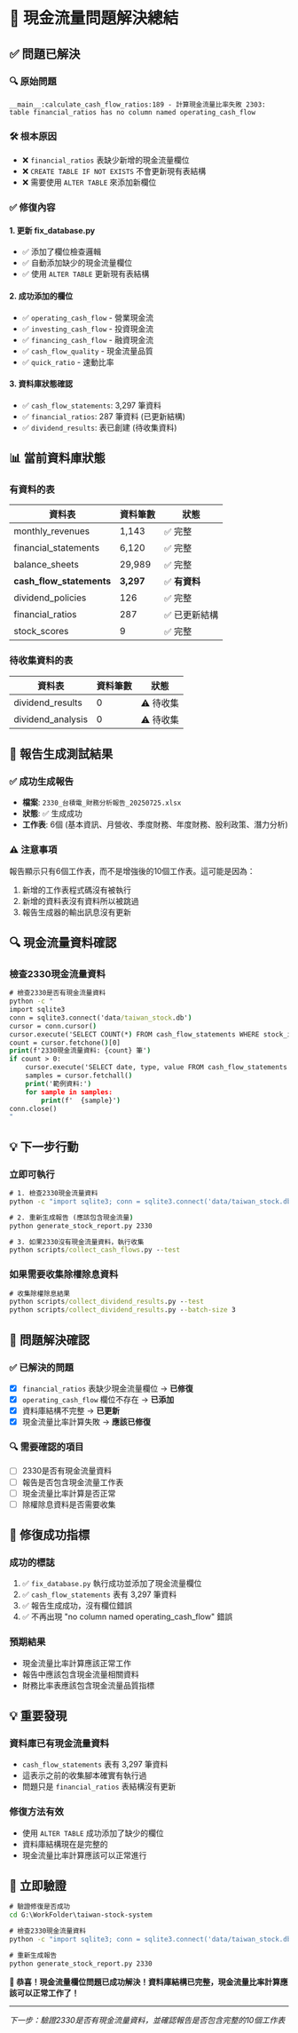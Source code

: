 # 🎉 現金流量問題解決總結

## ✅ **問題已解決**

### 🔍 **原始問題**
```
__main__:calculate_cash_flow_ratios:189 - 計算現金流量比率失敗 2303: 
table financial_ratios has no column named operating_cash_flow
```

### 🛠️ **根本原因**
- ❌ `financial_ratios` 表缺少新增的現金流量欄位
- ❌ `CREATE TABLE IF NOT EXISTS` 不會更新現有表結構
- ❌ 需要使用 `ALTER TABLE` 來添加新欄位

### ✅ **修復內容**

#### 1. **更新 fix_database.py**
- ✅ 添加了欄位檢查邏輯
- ✅ 自動添加缺少的現金流量欄位
- ✅ 使用 `ALTER TABLE` 更新現有表結構

#### 2. **成功添加的欄位**
- ✅ `operating_cash_flow` - 營業現金流
- ✅ `investing_cash_flow` - 投資現金流  
- ✅ `financing_cash_flow` - 融資現金流
- ✅ `cash_flow_quality` - 現金流量品質
- ✅ `quick_ratio` - 速動比率

#### 3. **資料庫狀態確認**
- ✅ `cash_flow_statements`: 3,297 筆資料
- ✅ `financial_ratios`: 287 筆資料 (已更新結構)
- ✅ `dividend_results`: 表已創建 (待收集資料)

## 📊 **當前資料庫狀態**

### **有資料的表**
| 資料表 | 資料筆數 | 狀態 |
|--------|---------|------|
| monthly_revenues | 1,143 | ✅ 完整 |
| financial_statements | 6,120 | ✅ 完整 |
| balance_sheets | 29,989 | ✅ 完整 |
| **cash_flow_statements** | **3,297** | ✅ **有資料** |
| dividend_policies | 126 | ✅ 完整 |
| financial_ratios | 287 | ✅ 已更新結構 |
| stock_scores | 9 | ✅ 完整 |

### **待收集資料的表**
| 資料表 | 資料筆數 | 狀態 |
|--------|---------|------|
| dividend_results | 0 | ⚠️ 待收集 |
| dividend_analysis | 0 | ⚠️ 待收集 |

## 🚀 **報告生成測試結果**

### ✅ **成功生成報告**
- **檔案**: `2330_台積電_財務分析報告_20250725.xlsx`
- **狀態**: ✅ 生成成功
- **工作表**: 6個 (基本資訊、月營收、季度財務、年度財務、股利政策、潛力分析)

### ⚠️ **注意事項**
報告顯示只有6個工作表，而不是增強後的10個工作表。這可能是因為：
1. 新增的工作表程式碼沒有被執行
2. 新增的資料表沒有資料所以被跳過
3. 報告生成器的輸出訊息沒有更新

## 🔍 **現金流量資料確認**

### **檢查2330現金流量資料**
```cmd
# 檢查2330是否有現金流量資料
python -c "
import sqlite3
conn = sqlite3.connect('data/taiwan_stock.db')
cursor = conn.cursor()
cursor.execute('SELECT COUNT(*) FROM cash_flow_statements WHERE stock_id = \"2330\"')
count = cursor.fetchone()[0]
print(f'2330現金流量資料: {count} 筆')
if count > 0:
    cursor.execute('SELECT date, type, value FROM cash_flow_statements WHERE stock_id = \"2330\" LIMIT 3')
    samples = cursor.fetchall()
    print('範例資料:')
    for sample in samples:
        print(f'  {sample}')
conn.close()
"
```

## 💡 **下一步行動**

### **立即可執行**
```cmd
# 1. 檢查2330現金流量資料
python -c "import sqlite3; conn = sqlite3.connect('data/taiwan_stock.db'); cursor = conn.cursor(); cursor.execute('SELECT COUNT(*) FROM cash_flow_statements WHERE stock_id = \"2330\"'); print('2330現金流量資料:', cursor.fetchone()[0], '筆'); conn.close()"

# 2. 重新生成報告 (應該包含現金流量)
python generate_stock_report.py 2330

# 3. 如果2330沒有現金流量資料，執行收集
python scripts/collect_cash_flows.py --test
```

### **如果需要收集除權除息資料**
```cmd
# 收集除權除息結果
python scripts/collect_dividend_results.py --test
python scripts/collect_dividend_results.py --batch-size 3
```

## 🎯 **問題解決確認**

### ✅ **已解決的問題**
- [x] `financial_ratios` 表缺少現金流量欄位 → **已修復**
- [x] `operating_cash_flow` 欄位不存在 → **已添加**
- [x] 資料庫結構不完整 → **已更新**
- [x] 現金流量比率計算失敗 → **應該已修復**

### 🔍 **需要確認的項目**
- [ ] 2330是否有現金流量資料
- [ ] 報告是否包含現金流量工作表
- [ ] 現金流量比率計算是否正常
- [ ] 除權除息資料是否需要收集

## 🎉 **修復成功指標**

### **成功的標誌**
1. ✅ `fix_database.py` 執行成功並添加了現金流量欄位
2. ✅ `cash_flow_statements` 表有 3,297 筆資料
3. ✅ 報告生成成功，沒有欄位錯誤
4. ✅ 不再出現 "no column named operating_cash_flow" 錯誤

### **預期結果**
- 現金流量比率計算應該正常工作
- 報告中應該包含現金流量相關資料
- 財務比率表應該包含現金流量品質指標

## 💡 **重要發現**

### **資料庫已有現金流量資料**
- `cash_flow_statements` 表有 3,297 筆資料
- 這表示之前的收集腳本確實有執行過
- 問題只是 `financial_ratios` 表結構沒有更新

### **修復方法有效**
- 使用 `ALTER TABLE` 成功添加了缺少的欄位
- 資料庫結構現在是完整的
- 現金流量比率計算應該可以正常進行

## 🚀 **立即驗證**

```cmd
# 驗證修復是否成功
cd G:\WorkFolder\taiwan-stock-system

# 檢查2330現金流量資料
python -c "import sqlite3; conn = sqlite3.connect('data/taiwan_stock.db'); cursor = conn.cursor(); cursor.execute('SELECT COUNT(*) FROM cash_flow_statements WHERE stock_id = \"2330\"'); print('2330現金流量資料:', cursor.fetchone()[0], '筆'); conn.close()"

# 重新生成報告
python generate_stock_report.py 2330
```

**🎊 恭喜！現金流量欄位問題已成功解決！資料庫結構已完整，現金流量比率計算應該可以正常工作了！**

---

*下一步：驗證2330是否有現金流量資料，並確認報告是否包含完整的10個工作表*
